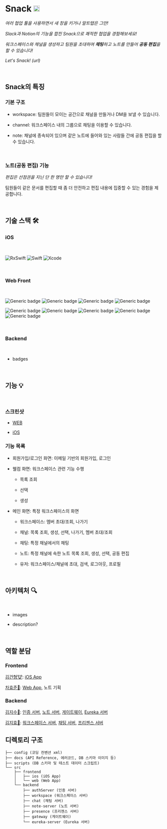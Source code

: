 # Snack <img height="20px" width="20px" src="https://user-images.githubusercontent.com/44664867/153584703-0fc34cd1-0091-46de-94ad-290415fb5fc1.png">

*여러 협업 툴을 사용하면서 새 창을 키거나 알트탭은 그만!*

*Slack과 Notion의 기능을 합친 Snack으로 쾌적한 협업을 경험해보세요!*

*워크스페이스와 채널을 생성하고 팀원을 초대하여 **채팅**하고 노트를 만들어 **공동 편집**을 할 수 있습니다!*

*Let's Snack! (url)*

<br>

## Snack의 특징

### 기본 구조

- workspace: 팀원들이 모이는 공간으로 채널을 만들거나 DM을 보낼 수 있습니다.

- channel: 워크스페이스 내의 그룹으로 채팅을 이용할 수 있습니다.

- note: 채널에 종속되어 있으며 같은 노트에 들어와 있는 사람들 간에 공동 편집을 할 수 있습니다.

<br>

### 노트(공동 편집) 기능

*편집은 선점권을 지닌 단 한 명만 할 수 있습니다!*

팀원들이 같은 문서를 편집할 때 좀 더 안전하고 편집 내용에 집중할 수 있는 경험을 제공합니다.

<br>

## 기술 스택 🛠

### iOS

<br>

![RxSwift](https://img.shields.io/badge/RxSwift-v6.2.0-b7178c?logo=reactivex) ![Swift](https://img.shields.io/badge/swift-v5.5.2-orange?logo=swift) ![Xcode](https://img.shields.io/badge/xcode-v13.2.1-blue?logo=xcode)

<br>

### Web Front

<br>

![Generic badge](https://img.shields.io/badge/17.0.2-React-skyblue.svg)
![Generic badge](https://img.shields.io/badge/4.5.4-TypeScript-green.svg)
![Generic badge](https://img.shields.io/badge/5.3.3-Styled%20Component-pink.svg)
![Generic badge](https://img.shields.io/badge/4.1.2-Redux-yellow.svg)

![Generic badge](https://img.shields.io/badge/0.59-Slate-white.svg)
![Generic badge](https://img.shields.io/badge/6.1.2-stompJS-beige.svg)
![Generic badge](https://img.shields.io/badge/1.5.2-sockJS-red.svg)
![Generic badge](https://img.shields.io/badge/2.5.1-Prettier-orange.svg)
![Generic badge](https://img.shields.io/badge/8.9.0-ESLint-blue.svg)

<br>

### Backend

<br>

- badges

<br>

## 기능 💡

<br>

### 스크린샷

- [WEB](https://github.com/njsh4261/SGS_Last_Punch/tree/dev/src/frontend/web#%EA%B8%B0%EB%8A%A5-)

- [iOS](https://github.com/njsh4261/SGS_Last_Punch/tree/dev/src/frontend/ios#-screenshots)

### 기능 목록

- 회원가입/로그인 화면: 이메일 기반의 회원가입, 로그인

- 웰컴 화면: 워크스페이스 관련 기능 수행

  - 목록 조회

  - 선택

  - 생성

- 메인 화면: 특정 워크스페이스의 화면

  - 워크스페이스: 멤버 초대/조회, 나가기

  - 채널: 목록 조회, 생성, 선택, 나가기, 멤버 초대/조회

  - 채팅: 특정 채널에서의 채팅

  - 노트: 특정 채널에 속한 노트 목록 조회, 생성, 선택, 공동 편집

  - 유저: 워크스페이스/채널에 초대, 검색, 로그아웃, 프로필

<br>

## 아키텍처 🔍

<br>

- images

- description?

<br>

## 역할 분담

### Frontend
[김건형🐮](https://github.com/GeonHyeongKim):  [iOS App](https://github.com/njsh4261/SGS_Last_Punch/tree/dev/src/frontend/ios)

[차효준🐶](https://github.com/chahtk): [Web App](https://github.com/njsh4261/SGS_Last_Punch/tree/dev/src/frontend/web), 노트 기획

### Backend
[김지수🦉](https://github.com/SooKim1110): [인증 서버](https://github.com/njsh4261/SGS_Last_Punch/tree/dev/src/backend/authServer), [노트 서버](https://github.com/njsh4261/SGS_Last_Punch/tree/dev/src/backend/note-server), [게이트웨이](https://github.com/njsh4261/SGS_Last_Punch/tree/dev/src/backend/gateway), [Eureka 서버](https://github.com/njsh4261/SGS_Last_Punch/tree/dev/src/backend/eureka-server)

[김지효🐻](https://github.com/njsh4261): [워크스페이스 서버](https://github.com/njsh4261/SGS_Last_Punch/tree/dev/src/backend/workspace), [채팅 서버](https://github.com/njsh4261/SGS_Last_Punch/tree/dev/src/backend/chat), [프리젠스 서버](https://github.com/njsh4261/SGS_Last_Punch/tree/dev/src/backend/presence)

## 디렉토리 구조

```
├── config (코딩 컨벤션 xml)
├── docs (API Reference, 에러코드, DB 스키마 이미지 등)
├── scripts (DB 스키마 및 테스트 데이터 스크립트)
└── src
    ├── frontend
    │   ├── ios (iOS App)
    │   └── web (Web App)
    └── backend
        ├── authServer (인증 서버)
        ├── workspace (워크스페이스 서버)
        ├── chat (채팅 서버)
        ├── note-server (노트 서버)
        ├── presence (프리젠스 서버)
        ├── gateway (게이트웨이)
        └── eureka-server (Eureka 서버)
``` 